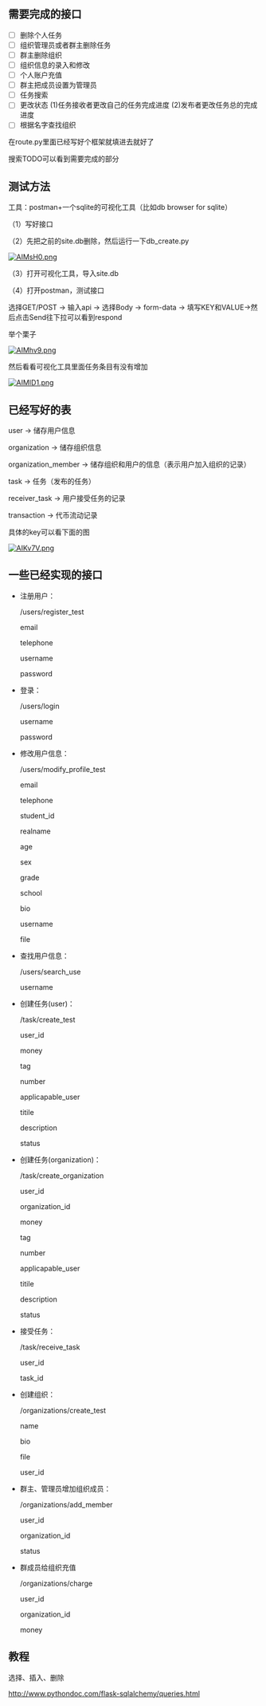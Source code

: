 ## 需要完成的接口

- [ ] 删除个人任务
- [ ] 组织管理员或者群主删除任务
- [ ] 群主删除组织
- [ ] 组织信息的录入和修改
- [ ] 个人账户充值
- [ ] 群主把成员设置为管理员
- [ ] 任务搜索
- [ ] 更改状态 (1)任务接收者更改自己的任务完成进度 (2)发布者更改任务总的完成进度
- [ ] 根据名字查找组织

在route.py里面已经写好个框架就填进去就好了

搜索TODO可以看到需要完成的部分

## 测试方法

工具：postman+一个sqlite的可视化工具（比如db browser for sqlite）

（1）写好接口

（2）先把之前的site.db删除，然后运行一下db_create.py

[![AIMsH0.png](https://s2.ax1x.com/2019/04/09/AIMsH0.png)](https://imgchr.com/i/AIMsH0)

（3）打开可视化工具，导入site.db

（4）打开postman，测试接口

选择GET/POST -> 输入api -> 选择Body -> form-data -> 填写KEY和VALUE->然后点击Send往下拉可以看到respond

举个栗子

[![AIMhv9.png](https://s2.ax1x.com/2019/04/09/AIMhv9.png)](https://imgchr.com/i/AIMhv9)



然后看看可视化工具里面任务条目有没有增加

[![AIMID1.png](https://s2.ax1x.com/2019/04/09/AIMID1.png)](https://imgchr.com/i/AIMID1)



## 已经写好的表

user -> 储存用户信息

organization -> 储存组织信息

organization_member  -> 储存组织和用户的信息（表示用户加入组织的记录）

task -> 任务（发布的任务）

receiver_task -> 用户接受任务的记录

transaction -> 代币流动记录

具体的key可以看下面的图

[![AIKv7V.png](https://s2.ax1x.com/2019/04/09/AIKv7V.png)](https://imgchr.com/i/AIKv7V)

## 一些已经实现的接口

- 注册用户：

  /users/register_test

  email

  telephone

  username

  password

- 登录：

  /users/login

  username

  password

- 修改用户信息：

  /users/modify_profile_test

  email

  telephone

  student_id

  realname

  age

  sex

  grade

  school

  bio

  username

  file

- 查找用户信息：

  /users/search_use

  username

- 创建任务(user)：

  /task/create_test

  user_id

  money

  tag

  number

  applicapable_user

  titile

  description

  status

- 创建任务(organization)：

  /task/create_organization

  user_id

  organization_id

  money

  tag

  number

  applicapable_user

  titile

  description

  status

- 接受任务：

  /task/receive_task

  user_id

  task_id

- 创建组织：

  /organizations/create_test

  name

  bio

  file

  user_id

- 群主、管理员增加组织成员：

  /organizations/add_member

  user_id

  organization_id

  status

- 群成员给组织充值

  /organizations/charge

  user_id

  organization_id

  money

## 教程

选择、插入、删除

<http://www.pythondoc.com/flask-sqlalchemy/queries.html> 









